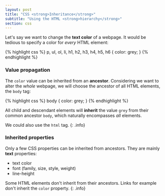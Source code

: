 ```yaml
---
layout: post
title: "CSS <strong>Inheritance</strong>"
subtitle: "Using the HTML <strong>hierarchy</strong>"
section: css
---
```


Let's say we want to change the **text color** of a webpage. It would be tedious to specify a color for _every_ HTML element:

{% highlight css %}
p,
ul,
ol,
li,
h1,
h2,
h3,
h4,
h5,
h6 { color: grey; }
{% endhighlight %}

### Value propagation

The `color` value can be inherited from an **ancestor**. Considering we want to alter the _whole_ webpage, we will choose the ancestor of all HTML elements, the `body` tag:

{% highlight css %}
body { color: grey; }
{% endhighlight %}

All child and descendant elements will **inherit** the value `grey` from their common ancestor `body`, which naturally encompasses _all_ elements.

We could also use the `html` tag.
{: .info}

### Inherited properties

Only a few CSS properties can be inherited from ancestors. They are mainly **text** properties:

* text color
* font (family, size, style, weight)
* line-height

Some HTML elements don't inherit from their ancestors. Links for example don't inherit the `color` property.
{: .info}
